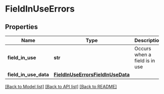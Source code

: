 # FieldInUseErrors

## Properties
Name | Type | Description | Notes
------------ | ------------- | ------------- | -------------
**field_in_use** | **str** | Occurs when a field is in use | [optional] 
**field_in_use_data** | [**FieldInUseErrorsFieldInUseData**](FieldInUseErrorsFieldInUseData.md) |  | [optional] 

[[Back to Model list]](../README.md#documentation-for-models) [[Back to API list]](../README.md#documentation-for-api-endpoints) [[Back to README]](../README.md)


